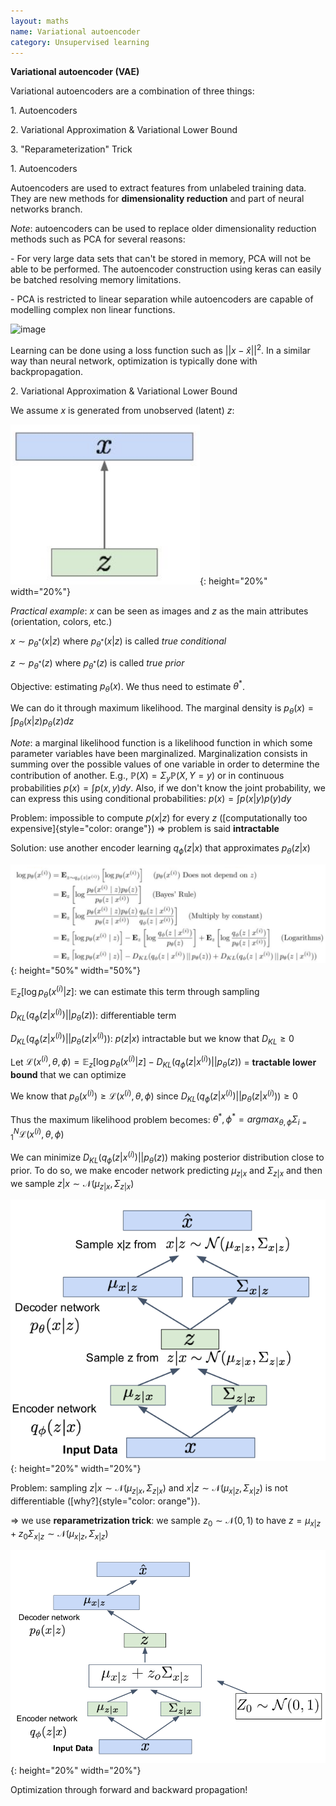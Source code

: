 ```yaml
---
layout: maths
name: Variational autoencoder
category: Unsupervised learning
---
```


**Variational autoencoder (VAE)**

Variational autoencoders are a combination of three things:

1\. Autoencoders

2\. Variational Approximation & Variational Lower Bound

3\. \"Reparameterization\" Trick

1\. Autoencoders

Autoencoders are used to extract features from unlabeled training data.
They are new methods for **dimensionality reduction** and part of neural
networks branch.

*Note*: autoencoders can be used to replace older dimensionality
reduction methods such as PCA for several reasons:

\- For very large data sets that can't be stored in memory, PCA will not
be able to be performed. The autoencoder construction using keras can
easily be batched resolving memory limitations.

\- PCA is restricted to linear separation while autoencoders are capable
of modelling complex non linear functions.

![image](Autoencoders.png)

Learning can be done using a loss function such as
$||x - \widehat{x}||^2$. In a similar way than neural network,
optimization is typically done with backpropagation.

2\. Variational Approximation & Variational Lower Bound

We assume $x$ is generated from unobserved (latent) $z$:

![image](/assets/img/decoder.png){: height="20%" width="20%"}

*Practical example*: $x$ can be seen as images and $z$ as the main
attributes (orientation, colors, etc.)

$x \sim p_{\theta^*}(x | z)$ where $p_{\theta^*}(x | z)$ is called *true
conditional*

$z \sim p_{\theta^*}(z)$ where $p_{\theta^*}(z)$ is called *true prior*

Objective: estimating $p_{\theta}(x)$. We thus need to estimate
$\theta^*$.

We can do it through maximum likelihood. The marginal density is
$p_{\theta}(x) = \int p_{\theta}(x|z) p_{\theta}(z) dz$

*Note*: a marginal likelihood function is a likelihood function in which
some parameter variables have been marginalized. Marginalization
consists in summing over the possible values of one variable in order to
determine the contribution of another. E.g.,
$\mathbb{P}(X)=\Sigma_y \mathbb{P}(X, Y=y)$ or in continuous
probabilities $p(x)=\int p(x, y) dy$. Also, if we don't know the joint
probability, we can express this using conditional probabilities:
$p(x)=\int p(x | y) p(y) dy$

Problem: impossible to compute $p(x|z)$ for every $z$ ([computationally
too expensive]{style="color: orange"}) =\> problem is said
**intractable**

Solution: use another encoder learning $q_\phi (z|x)$ that approximates
$p_\theta(z | x)$

![image](/assets/img/log-likelihood-VAE.png){: height="50%" width="50%"}

$\mathbb{E}_z[\log p_\theta (x^{(i)} | z]$: we can estimate this term
through sampling

$D_{KL}(q_\phi(z | x^{(i)}) || p_\theta(z))$: differentiable term

$D_{KL}(q_\phi(z | x^{(i)}) || p_\theta(z | x^{(i)}))$: $p(z|x)$
intractable but we know that $D_{KL} \geq 0$

Let
$\mathcal{L}(x^{(i)}, \theta, \phi) = \mathbb{E}_z[\log p_\theta (x^{(i)} | z] - D_{KL}(q_\phi(z | x^{(i)}) || p_\theta(z))$
= **tractable lower bound** that we can optimize

We know that
$p_\theta (x^{(i)}) \geq \mathcal{L}(x^{(i)}, \theta, \phi)$ since
$D_{KL}(q_\phi(z | x^{(i)}) || p_\theta(z | x^{(i)})) \geq 0$

Thus the maximum likelihood problem becomes:
$\theta^*, \phi^* = argmax_{\theta, \phi} \Sigma_{i=1}^N \mathcal{L}(x^{(i)}, \theta, \phi)$

We can minimize $D_{KL}(q_\phi(z | x^{(i)}) || p_\theta(z))$ making
posterior distribution close to prior. To do so, we make encoder network
predicting $\mu_{z | x}$ and $\Sigma_{z | x}$ and then we sample
$z | x \sim \mathcal{N}(\mu_{z | x}, \Sigma_{z | x})$

![image](/assets/img/VAE_final_schema.png){: height="20%" width="20%"}

Problem: sampling $z | x \sim \mathcal{N}(\mu_{z | x}, \Sigma_{z | x})$
and $x | z \sim \mathcal{N}(\mu_{x | z}, \Sigma_{x | z})$ is not
differentiable ([why?]{style="color: orange"}).

=\> we use **reparametrization trick**: we sample
$z_0 \sim \mathcal{N}(0,1)$ to have
$z = \mu_{x | z} + z_0 \Sigma_{x | z} \sim \mathcal{N}(\mu_{x | z}, \Sigma_{x | z})$

![image](/assets/img/VAE_reparametrization_trick.png){: height="20%" width="20%"}

Optimization through forward and backward propagation!

